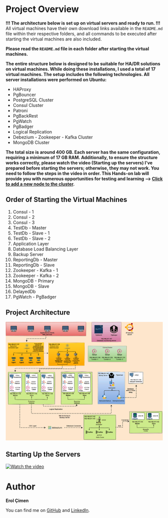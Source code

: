 # Project Overview

**!!! The architecture below is set up on virtual servers and ready to run. !!!**  
All virtual machines have their own download links available in the `README.md` file within their respective folders, and all commands to be executed after starting the virtual machines are also included.

**Please read the `README.md` file in each folder after starting the virtual machines.**  

**The entire structure below is designed to be suitable for HA/DR solutions on virtual machines. While doing these installations, I used a total of 17 virtual machines. The setup includes the following technologies. All server installations were performed on Ubuntu:**

- HAProxy  
- PgBouncer  
- PostgreSQL Cluster  
- Consul Cluster  
- Patroni  
- PgBackRest  
- PgWatch  
- PgBadger  
- Logical Replication  
- Debezium - Zookeeper - Kafka Cluster  
- MongoDB Cluster  

**The total size is around 400 GB. Each server has the same configuration, requiring a minimum of 17 GB RAM. Additionally, to ensure the structure works correctly, please watch the video (Starting up the servers) I’ve prepared before starting the servers; otherwise, they may not work. You need to follow the steps in the video in order. This Hands-on lab will provide you with numerous opportunities for testing and learning —> [Click to add a new node to the cluster](https://github.com/ProxySeer/PostgresLab/blob/main/How%20to%20add%20a%20new%20node/ReadMe.md).**

## Order of Starting the Virtual Machines

1. Consul - 1  
2. Consul - 2  
3. Consul - 3  
4. TestDb - Master  
5. TestDb - Slave - 1  
6. TestDb - Slave - 2  
7. Application Layer  
8. Database Load Balancing Layer  
9. Backup Server  
10. ReportingDb - Master  
11. ReportingDb - Slave  
12. Zookeeper - Kafka - 1  
13. Zookeeper - Kafka - 2  
14. MongoDB - Primary  
15. MongoDB - Slave  
16. DelayedDb  
17. PgWatch - PgBadger  

## Project Architecture

![Project Architecture](https://github.com/ProxySeer/PostgresLab/blob/main/Project-Architecture/Architecture.gif)

## Starting Up the Servers

[![Watch the video](https://i.hizliresim.com/2o2po04.PNG)](https://www.youtube.com/watch?v=A_PDvBk6i7Y)

# Author

**Erol Çimen**

You can find me on [GitHub](https://github.com/ProxySeer/PostgresLab) and [LinkedIn](www.linkedin.com/in/erol-çimen-7b86552a0).

